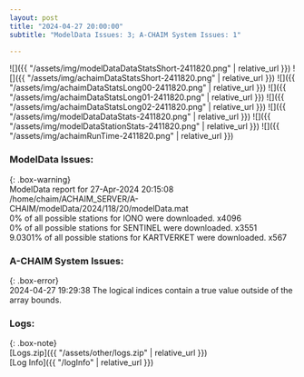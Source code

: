 ```yaml
---
layout: post
title: "2024-04-27 20:00:00"
subtitle: "ModelData Issues: 3; A-CHAIM System Issues: 1"

---
```


![]({{ "/assets/img/modelDataDataStatsShort-2411820.png" | relative_url }})
![]({{ "/assets/img/achaimDataStatsShort-2411820.png" | relative_url }})
![]({{ "/assets/img/achaimDataStatsLong00-2411820.png" | relative_url }})
![]({{ "/assets/img/achaimDataStatsLong01-2411820.png" | relative_url }})
![]({{ "/assets/img/achaimDataStatsLong02-2411820.png" | relative_url }})
![]({{ "/assets/img/modelDataDataStats-2411820.png" | relative_url }})
![]({{ "/assets/img/modelDataStationStats-2411820.png" | relative_url }})
![]({{ "/assets/img/achaimRunTime-2411820.png" | relative_url }})


### ModelData Issues:  
  
{: .box-warning}  
 ModelData report for 27-Apr-2024 20:15:08   
 /home/chaim/ACHAIM_SERVER/A-CHAIM/modelData/2024/118/20/modelData.mat   
 0% of all possible stations for IONO were downloaded. x4096   
 0% of all possible stations for SENTINEL were downloaded. x3551   
 9.0301% of all possible stations for KARTVERKET were downloaded. x567   
  
### A-CHAIM System Issues:  
  
{: .box-error}  
2024-04-27 19:29:38 The logical indices contain a true value outside of the array bounds.  

### Logs:  
  
{: .box-note}  
[Logs.zip]({{ "/assets/other/logs.zip" | relative_url }})  
[Log Info]({{ "/logInfo" | relative_url }})  
